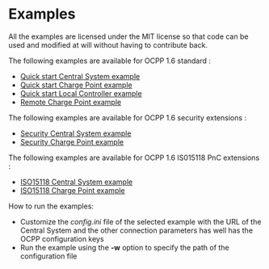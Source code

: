 # Examples

All the examples are licensed under the MIT license so that code can be used and modified at will without having to contribute back.

The following examples are available for OCPP 1.6 standard :

* [Quick start Central System example](./quick_start_centralsystem/README.md)
* [Quick start Charge Point example](./quick_start_chargepoint/README.md)
* [Quick start Local Controller example](./quick_start_localcontroller/README.md)
* [Remote Charge Point example](./remote_chargepoint/README.md)

The following examples are available for OCPP 1.6 security extensions :

* [Security Central System example](./security_centralsystem/README.md)
* [Security Charge Point example](./security_chargepoint/README.md)

The following examples are available for OCPP 1.6 IS015118 PnC extensions :

* [ISO15118 Central System example](./iso15118_centralsystem/README.md)
* [ISO15118 Charge Point example](./iso15118_chargepoint/README.md)

How to run the examples:

* Customize the *config.ini* file of the selected example with the URL of the Central System and the other connection parameters has well has the OCPP configuration keys
* Run the example using the **-w** option to specify the path of the configuration file
